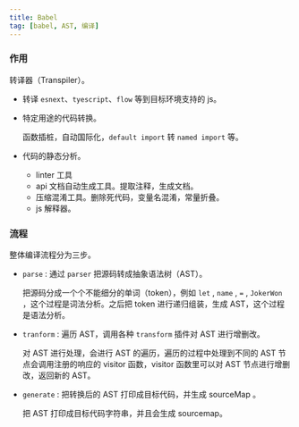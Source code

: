 ```yaml
---
title: Babel
tag: [babel, AST, 编译]
---
```


<!-- more -->

### 作用

转译器（Transpiler）。

- 转译 `esnext`、`tyescript`、`flow` 等到目标环境支持的 js。

- 特定用途的代码转换。

  函数插桩，自动国际化，`default import` 转 `named import` 等。

- 代码的静态分析。

  - linter 工具
  - api 文档自动生成工具。提取注释，生成文档。
  - 压缩混淆工具。删除死代码，变量名混淆，常量折叠。
  - js 解释器。



### 流程

整体编译流程分为三步。

- `parse` : 通过 `parser` 把源码转成抽象语法树（AST）。

  把源码分成一个个不能细分的单词（token），例如 `let` , `name` , `=` , `JokerWon` ，这个过程是词法分析。之后把 token 进行递归组装，生成 AST，这个过程是语法分析。

- `tranform` : 遍历 AST，调用各种 `transform` 插件对 AST 进行增删改。

  对 AST 进行处理，会进行 AST 的遍历，遍历的过程中处理到不同的 AST 节点会调用注册的响应的 visitor 函数，visitor 函数里可以对 AST 节点进行增删改，返回新的 AST。

- `generate` : 把转换后的 AST 打印成目标代码，并生成 sourceMap 。

  把 AST 打印成目标代码字符串，并且会生成 sourcemap。